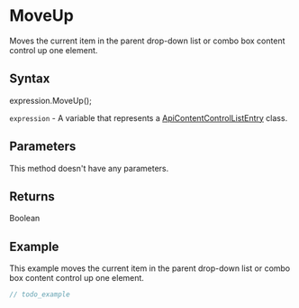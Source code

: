 # MoveUp

Moves the current item in the parent drop-down list or combo box content control up one element.

## Syntax

expression.MoveUp();

`expression` - A variable that represents a [ApiContentControlListEntry](../ApiContentControlListEntry.md) class.

## Parameters

This method doesn't have any parameters.

## Returns

Boolean

## Example

This example moves the current item in the parent drop-down list or combo box content control up one element.

```javascript
// todo_example
```